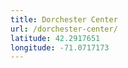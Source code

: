 ```yaml
---
title: Dorchester Center
url: /dorchester-center/
latitude: 42.2917651
longitude: -71.0717173
---
```

